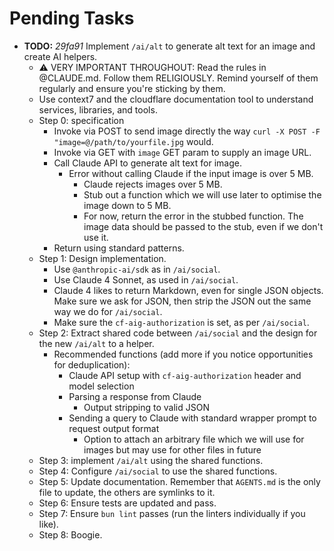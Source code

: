 # Pending Tasks

- **TODO:** _29fa91_ Implement `/ai/alt` to generate alt text for an image and create AI helpers.
  - ⚠️ VERY IMPORTANT THROUGHOUT: Read the rules in @CLAUDE.md. Follow them RELIGIOUSLY. Remind yourself of them regularly and ensure you're sticking by them.
  - Use context7 and the cloudflare documentation tool to understand services, libraries, and tools.
  - Step 0: specification
    - Invoke via POST to send image directly the way `curl -X POST -F "image=@/path/to/yourfile.jpg` would.
    - Invoke via GET with `image` GET param to supply an image URL.
    - Call Claude API to generate alt text for image.
      - Error without calling Claude if the input image is over 5 MB.
        - Claude rejects images over 5 MB.
        - Stub out a function which we will use later to optimise the image down to 5 MB.
        - For now, return the error in the stubbed function. The image data should be passed to the stub, even if we don't use it.
    - Return using standard patterns.
  - Step 1: Design implementation.
    - Use `@anthropic-ai/sdk` as in `/ai/social`.
    - Use Claude 4 Sonnet, as used in `/ai/social`.
    - Claude 4 likes to return Markdown, even for single JSON objects. Make sure we ask for JSON, then strip the JSON out the same way we do for `/ai/social`.
    - Make sure the `cf-aig-authorization` is set, as per `/ai/social`.
  - Step 2: Extract shared code between `/ai/social` and the design for the new `/ai/alt` to a helper.
    - Recommended functions (add more if you notice opportunities for deduplication):
      - Claude API setup with `cf-aig-authorization` header and model selection
      - Parsing a response from Claude
        - Output stripping to valid JSON
      - Sending a query to Claude with standard wrapper prompt to request output format
        - Option to attach an arbitrary file which we will use for images but may use for other files in future
  - Step 3: implement `/ai/alt` using the shared functions.
  - Step 4: Configure `/ai/social` to use the shared functions.
  - Step 5: Update documentation. Remember that `AGENTS.md` is the only file to update, the others are symlinks to it.
  - Step 6: Ensure tests are updated and pass.
  - Step 7: Ensure `bun lint` passes (run the linters individually if you like).
  - Step 8: Boogie.
